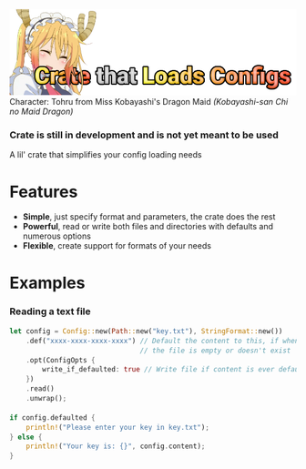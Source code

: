 ![Banner](https://raw.githubusercontent.com/aery-chan/crate-that-loads-configs/master/img/banner.png)
Character: Tohru from Miss Kobayashi's Dragon Maid *(Kobayashi-san Chi no Maid Dragon)*

### Crate is still in development and is not yet meant to be used

A lil' crate that simplifies your config loading needs

# Features

* **Simple**, just specify format and parameters, the crate does the rest
* **Powerful**, read or write both files and directories with defaults and numerous options
* **Flexible**, create support for formats of your needs

# Examples

### Reading a text file
```rust
let config = Config::new(Path::new("key.txt"), StringFormat::new())
    .def("xxxx-xxxx-xxxx-xxxx") // Default the content to this, if when reading,
                                // the file is empty or doesn't exist
    .opt(ConfigOpts {
        write_if_defaulted: true // Write file if content is ever defaulted
    })
    .read()
    .unwrap();

if config.defaulted {
    println!("Please enter your key in key.txt");
} else {
    println!("Your key is: {}", config.content);
}
```